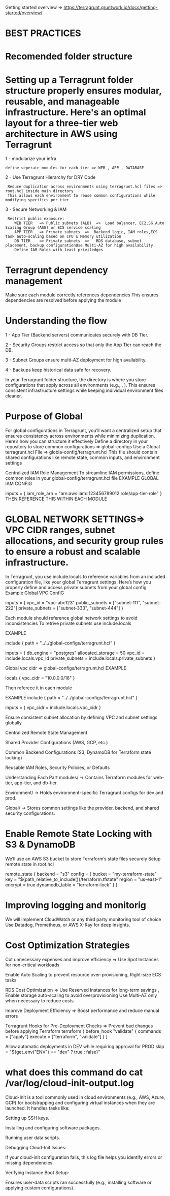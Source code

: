 Getting started overview => https://terragrunt.gruntwork.io/docs/getting-started/overview/

# BEST PRACTICES
# Recomended folder structure
# Setting up a Terragrunt folder structure properly ensures modular, reusable, and manageable infrastructure. Here's an optimal layout for a three-tier web architecture in AWS using Terragrunt

1 - modularize your infra

    define seperate modules for each tier => WEB , APP , DATABASE

2 -  Use Terragrunt Hierarchy for DRY Code

     Reduce duplication across environments using terragrunt.hcl files => root.hcl inside main directory
     This allows each environment to reuse common configurations while modifying specifics per tier

3 - Secure Networking & IAM

     Restrict public exposure:
        WEB TIER   => Public subnets (ALB)  =>  Load balancer, EC2,SG.Auto Scaling Group (ASG) or ECS service scaling
        APP TIER   => Private subnets  =>  Backend logic, IAM roles,ECS task auto-scaling based on CPU & Memory utilization
        DB TIER    => Private subnets  =>   RDS database, subnet placement, backup configurationUse Multi-AZ for high availability.
        Define IAM Roles with least priviledges
     
# Terragrunt dependency management

Make sure each module correctly references dependencies
This ensures  dependencies are resolved before applying the module
 

 # Understanding the flow

 1 - App Tier (Backend servers) communicates securely with DB Tier.

 2 - Security Groups restrict access so that only the App Tier can reach the DB.

 3 - Subnet Groups ensure multi-AZ deployment for high availability.

 4 - Backups keep historical data safe for recovery.

 In your Terragrunt folder structure, the  directory is where you store configurations that apply across all environments (e.g., , ). This ensures consistent infrastructure settings while keeping individual environment files cleaner.

# Purpose of Global
For global configurations in Terragrunt, you’ll want a centralized setup that ensures consistency across environments while minimizing duplication. Here’s how you can structure it effectively
Define a  directory in your repository to store common configurations => global-configs
Use a Global terragrunt.hcl File => globla-config/terragrunt.hcl
This file should contain shared configurations like remote state, common inputs, and environment settings

 Centralized IAM Role Management
 To streamline IAM permissions, define common roles in your global-config/terragrunt.hcl file
 EXAMPLE GLOBAL IAM CONFIG

 inputs = {
  iam_role_arn = "arn:aws:iam::123456789012:role/app-tier-role"
} 
THEN REFERENCE THIS WITHIN EACH MODULE


# GLOBAL NETWORK SETTINGS=> VPC CIDR ranges, subnet allocations, and security group rules to ensure a robust and scalable infrastructure.
In Terragrunt, you use include.locals to reference variables from an included configuration file, like your global Terragrunt settings. Here’s how you properly define and access private subnets from your global config
Example Global VPC ConfiG

inputs = {
  vpc_id = "vpc-abc123"
  public_subnets  = ["subnet-111", "subnet-222"]
  private_subnets = ["subnet-333", "subnet-444"]
}

Each module should reference global network settings to avoid inconsistencies
To retrive private subnets use  include.locals 


EXAMPLE 

include {
  path = "../../global-configs/terragrunt.hcl"
}

inputs = {
  db_engine = "postgres"
  allocated_storage = 50
  vpc_id = include.locals.vpc_id
  private_subnets = include.locals.private_subnets
}


Global vpc cidr => global-configs/terragrunt.hcl
EXAMPLE

locals {
  vpc_cidr = "10.0.0.0/16"
}

Then referece it in each module

EXAMPLE
include {
  path = "../../global-configs/terragrunt.hcl"
}

inputs = {
  vpc_cidr = include.locals.vpc_cidr
}



Ensure consistent subnet allocation by defining VPC and subnet settings globally



 Centralized Remote State Management

 Shared Provider Configurations (AWS, GCP, etc.)

 Common Backend Configurations (S3, DynamoDB for Terraform state locking)

 Reusable IAM Roles, Security Policies, or Defaults




Understanding Each Part
modules/      → Contains Terraform modules for web-tier, app-tier, and db-tier.

Environment/  → Holds environment-specific Terragrunt configs for dev and prod.

Global/       → Stores common settings like the provider, backend, and shared security configurations.

#  Enable Remote State Locking with S3 & DynamoDB

We’ll use an AWS S3 bucket to store Terraform’s state files securely
Setup remote state in root.hcl 

remote_state {
  backend = "s3"
  config = {
    bucket         = "my-terraform-state"
    key            = "${path_relative_to_include()}/terraform.tfstate"
    region         = "us-east-1"
    encrypt        = true
    dynamodb_table = "terraform-lock"
  }
}


# Improving logging and monitorig
We will implement CloudWatch or any third party monitoring tool of choice
Use Datadog, Prometheus, or AWS X-Ray for deep insights.


# Cost Optimization Strategies

Cut unnecessary expenses and improve efficiency => Use Spot Instances for non-critical workloads

Enable Auto Scaling to prevent resource over-provisioning, Right-size ECS tasks

RDS Cost Optimization => Use Reserved Instances for long-term savings , Enable storage auto-scaling to avoid overprovisioning
Use Multi-AZ only when necessary to reduce costs

Improve Deployment Efficiency => Boost performance and reduce manual errors

Terragrunt Hooks for Pre-Deployment Checks => Prevent bad changes before applying Terraform
terraform {
  before_hook "validate" {
    commands = ["apply"]
    execute  = ["terraform", "validate"]
  }
}


Allow automatic deployments in DEV  while requiring approval for PROD
skip = "${get_env("ENV") == "dev" ? true : false}"


# what does this command do cat /var/log/cloud-init-output.log

Cloud-Init is a tool commonly used in cloud environments (e.g., AWS, Azure, GCP) for bootstrapping and configuring virtual instances when they are launched. It handles tasks like:

Setting up SSH keys.

Installing and configuring software packages.

Running user data scripts.

Debugging Cloud-Init Issues:

If your cloud-init configuration fails, this log file helps you identify errors or missing dependencies.

Verifying Instance Boot Setup:

Ensures user-data scripts ran successfully (e.g., installing software or applying custom configurations).
